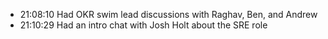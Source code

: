 * 21:08:10	Had OKR swim lead discussions with Raghav, Ben, and Andrew
* 21:10:29	Had an intro chat with Josh Holt about the SRE role
